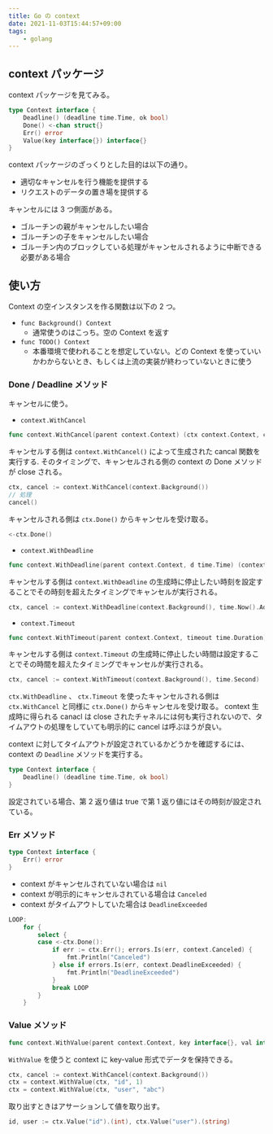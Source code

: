 ```yaml
---
title: Go の context
date: 2021-11-03T15:44:57+09:00
tags:
    - golang
---
```


## context パッケージ
context パッケージを見てみる。
```go
type Context interface {
	Deadline() (deadline time.Time, ok bool)
	Done() <-chan struct{}
	Err() error
	Value(key interface{}) interface{}
}
```

context パッケージのざっくりとした目的は以下の通り。
- 適切なキャンセルを行う機能を提供する
- リクエストのデータの置き場を提供する

キャンセルには 3 つ側面がある。
- ゴルーチンの親がキャンセルしたい場合
- ゴルーチンの子をキャンセルしたい場合
- ゴルーチン内のブロックしている処理がキャンセルされるように中断できる必要がある場合

## 使い方
Context の空インスタンスを作る関数は以下の 2 つ。
- `func Background() Context`
  - 通常使うのはこっち。空の Context を返す
- `func TODO() Context`
  - 本番環境で使われることを想定していない。どの Context を使っていいかわからないとき、もしくは上流の実装が終わっていないときに使う

### Done / Deadline メソッド
キャンセルに使う。

- `context.WithCancel`
```go
func context.WithCancel(parent context.Context) (ctx context.Context, cancel context.CancelFunc)
```

キャンセルする側は `context.WithCancel()` によって生成された cancal 関数を実行する.
そのタイミングで、キャンセルされる側の context の Done メソッドが close される。
```go
ctx, cancel := context.WithCancel(context.Background())
// 処理
cancel()
```

キャンセルされる側は `ctx.Done()` からキャンセルを受け取る。
```go
<-ctx.Done()
```

- `context.WithDeadline`
```go
func context.WithDeadline(parent context.Context, d time.Time) (context.Context, context.CancelFunc)
```
キャンセルする側は `context.WithDeadline` の生成時に停止したい時刻を設定することでその時刻を超えたタイミングでキャンセルが実行される。
```go
ctx, cancel := context.WithDeadline(context.Background(), time.Now().Add(time.Second))
```

- `context.Timeout`
```go
func context.WithTimeout(parent context.Context, timeout time.Duration) (context.Context, context.CancelFunc)
```
キャンセルする側は `context.Timeout` の生成時に停止したい時間は設定することでその時間を超えたタイミングでキャンセルが実行される。
```go
ctx, cancel := context.WithTimeout(context.Background(), time.Second)
```

`ctx.WithDeadline` 、 `ctx.Timeout` を使ったキャンセルされる側は `ctx.WithCancel` と同様に `ctx.Done()` からキャンセルを受け取る。
context 生成時に得られる canacl は close されたチャネルには何も実行されないので、タイムアウトの処理をしていても明示的に cancel は呼ぶほうが良い。

context に対してタイムアウトが設定されているかどうかを確認するには、 context の `Deadline` メソッドを実行する。
```go
type Context interface {
	Deadline() (deadline time.Time, ok bool)
}
```
設定されている場合、第 2 返り値は true で第 1 返り値にはその時刻が設定されている。

### Err メソッド
```go
type Context interface {
	Err() error
}
```
- context がキャンセルされていない場合は `nil`
- context が明示的にキャンセルされている場合は `Canceled`
- context がタイムアウトしていた場合は `DeadlineExceeded`

```go
LOOP:
	for {
		select {
		case <-ctx.Done():
			if err := ctx.Err(); errors.Is(err, context.Canceled) {
				fmt.Println("Canceled")
			} else if errors.Is(err, context.DeadlineExceeded) {
				fmt.Println("DeadlineExceeded")
			}
			break LOOP
		}
	}
```

### Value メソッド
```go
func context.WithValue(parent context.Context, key interface{}, val interface{}) context.Context
```
`WithValue` を使うと context に key-value 形式でデータを保持できる。

```go
ctx, cancel := context.WithCancel(context.Background())
ctx = context.WithValue(ctx, "id", 1)
ctx = context.WithValue(ctx, "user", "abc")
```

取り出すときはアサーションして値を取り出す。
```go
id, user := ctx.Value("id").(int), ctx.Value("user").(string)
```
